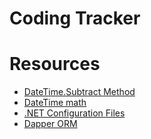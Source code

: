 # Coding Tracker

# Resources

<ul>

<li><a href="https://learn.microsoft.com/en-us/dotnet/api/system.datetime.subtract?view=net-8.0">DateTime.Subtract Method</a></li>

<li><a href="https://www.tutorialspoint.com/chash-program-to-determine-the-difference-in-hours-between-two-dates#:~:text=DateTime%20date1%20%3D%20new%20DateTime(2018,i.e.%20the%20difference%20in%20hours.">DateTime math</a></li>

<li><a href="https://learn.microsoft.com/en-us/troubleshoot/developer/visualstudio/csharp/language-compilers/store-custom-information-config-file">.NET Configuration Files</a></li>

<li><a href="https://www.learndapper.com/">Dapper ORM</a></li>

</ul>